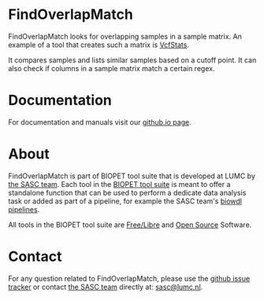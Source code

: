 # FindOverlapMatch


FindOverlapMatch looks for overlapping samples in a sample matrix. An example of
a tool that creates such a matrix is
[VcfStats](https://github.com/biopet/vcfstats).

It compares samples and lists similar samples based on a cutoff point.
It can also check if columns in a sample matrix match a certain regex.
     

# Documentation

For documentation and manuals visit our [github.io page](https://biopet.github.io/findoverlapmatch).

# About


FindOverlapMatch is part of BIOPET tool suite that is developed at LUMC by [the SASC team](http://sasc.lumc.nl/).
Each tool in the [BIOPET tool suite](https://github.com/biopet/) is meant to offer a standalone function that can be used to perform a
dedicate data analysis task or added as part of a pipeline, for example the SASC team's [biowdl pipelines](https://github.com/biowdl).

All tools in the BIOPET tool suite are [Free/Libre](https://www.gnu.org/philosophy/free-sw.html) and
[Open Source](https://opensource.org/osd) Software.
    

# Contact


<p>
  <!-- Obscure e-mail address for spammers -->
For any question related to FindOverlapMatch, please use the
<a href='https://github.com/biopet/findoverlapmatch/issues'>github issue tracker</a>
or contact
 <a href='http://sasc.lumc.nl/'>the SASC team</a> directly at: <a href='&#109;&#97;&#105;&#108;&#116;&#111;&#58;&#115;&#97;&#115;&#99;&#64;&#108;&#117;&#109;&#99;&#46;&#110;&#108;'>
&#115;&#97;&#115;&#99;&#64;&#108;&#117;&#109;&#99;&#46;&#110;&#108;</a>.
</p>

     

